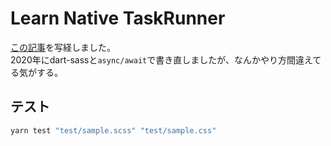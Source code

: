 # Learn Native TaskRunner
[この記事](https://liginc.co.jp/334426)を写経しました。  
2020年にdart-sassと`async/await`で書き直しましたが、なんかやり方間違えてる気がする。

## テスト
``` bash
yarn test "test/sample.scss" "test/sample.css"
```